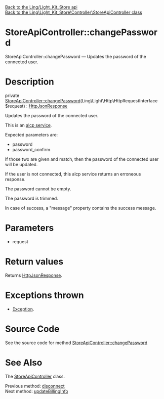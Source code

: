[Back to the Ling/Light_Kit_Store api](https://github.com/lingtalfi/Light_Kit_Store/blob/master/doc/api/Ling/Light_Kit_Store.md)<br>
[Back to the Ling\Light_Kit_Store\Controller\StoreApiController class](https://github.com/lingtalfi/Light_Kit_Store/blob/master/doc/api/Ling/Light_Kit_Store/Controller/StoreApiController.md)


StoreApiController::changePassword
================



StoreApiController::changePassword — Updates the password of the connected user.




Description
================


private [StoreApiController::changePassword](https://github.com/lingtalfi/Light_Kit_Store/blob/master/doc/api/Ling/Light_Kit_Store/Controller/StoreApiController/changePassword.md)(Ling\Light\Http\HttpRequestInterface $request) : [HttpJsonResponse](https://github.com/lingtalfi/Light/blob/master/doc/api/Ling/Light/Http/HttpJsonResponse.md)




Updates the password of the connected user.

This is an [alcp service](https://github.com/lingtalfi/TheBar/blob/master/discussions/alcp-service.md).


Expected parameters are:

- password
- password_confirm

If those two are given and match, then the password of the connected user will be updated.

If the user is not connected, this alcp service returns an erroneous response.


The password cannot be empty.

The password is trimmed.

In case of success, a "message" property contains the success message.




Parameters
================


- request

    


Return values
================

Returns [HttpJsonResponse](https://github.com/lingtalfi/Light/blob/master/doc/api/Ling/Light/Http/HttpJsonResponse.md).


Exceptions thrown
================

- [Exception](http://php.net/manual/en/class.exception.php).&nbsp;







Source Code
===========
See the source code for method [StoreApiController::changePassword](https://github.com/lingtalfi/Light_Kit_Store/blob/master/Controller/StoreApiController.php#L165-L231)


See Also
================

The [StoreApiController](https://github.com/lingtalfi/Light_Kit_Store/blob/master/doc/api/Ling/Light_Kit_Store/Controller/StoreApiController.md) class.

Previous method: [disconnect](https://github.com/lingtalfi/Light_Kit_Store/blob/master/doc/api/Ling/Light_Kit_Store/Controller/StoreApiController/disconnect.md)<br>Next method: [updateBillingInfo](https://github.com/lingtalfi/Light_Kit_Store/blob/master/doc/api/Ling/Light_Kit_Store/Controller/StoreApiController/updateBillingInfo.md)<br>

